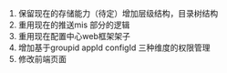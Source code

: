 1.  保留现在的存储能力（待定）增加层级结构，目录树结构
2. 重用现在的推送mis 部分的逻辑 
3. 重用现在配置中心web框架架子
4. 增加基于groupid appId configId 三种维度的权限管理 
5.  修改前端页面

